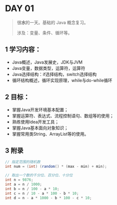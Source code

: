 # DAY 01

>很**水**的一天。基础的 Java 概念复习。
>
>涉及：变量、条件、循环等。

## 1 学习内容：

* Java概述，Java发展史，JDK与JVM
* Java变量，数据类型，运算符，运算符
* Java选择结构：if选择结构，switch选择结构
* 循环结构概述，循环实现原理，while与do-while循环

## 2 目标：

* 掌握Java开发环境基本配置；
* 掌握运算符、表达式、流程控制语句、数组等的使用；
* 熟练使用Idea开发工具；
* 掌握Java基本面向对象知识；
* 掌握常用类String、ArrayList等的使用。

## 3 附录

```java
// 指定范围的随机数
int num = (int) (random() * (max - min) + min);

// 取出一个数的千分位、百分位、十分位
int n = 9876;
int a = n / 1000;
int b = n / 100 - a * 10;
int c = n / 10 - a * 100 - b * 10;
int d = n - a * 1000 - b * 100 - c * 10;
```